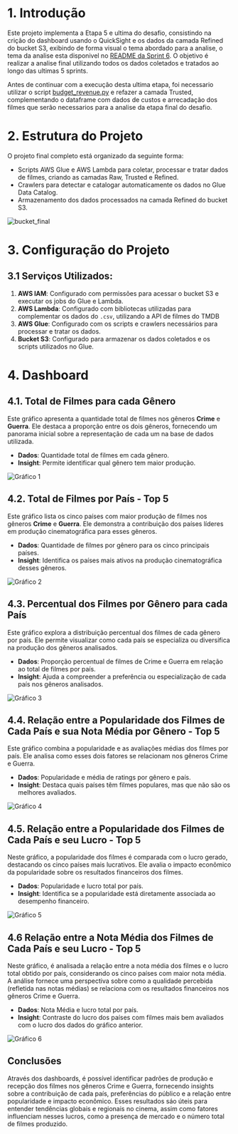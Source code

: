 # 1. Introdução

Este projeto implementa a Etapa 5 e ultima do desafio, consistindo na crição do dashboard usando o QuickSight e os dados da camada Refined do bucket S3, exibindo de forma visual o tema abordado para a analise, o tema da analise esta disponivel no [README da Sprint 6](/Sprint6/README.md). O objetivo é realizar a analise final utilizando todos os dados coletados e tratados ao longo das ultimas 5 sprints.

Antes de continuar com a execução desta ultima etapa, foi necessario utilizar o script [budget_revenue.py](/Sprint10/Desafio/Etapa5/budget_revenue.py) e refazer a camada Trusted, complementando o dataframe com dados de custos e arrecadação dos filmes que serão necessarios para a analise da etapa final do desafio.

# 2. Estrutura do Projeto

O projeto final completo está organizado da seguinte forma:

- Scripts AWS Glue e AWS Lambda para coletar, processar e tratar dados de filmes, criando as camadas Raw, Trusted e Refined.
- Crawlers para detectar e catalogar automaticamente os dados no Glue Data Catalog.
- Armazenamento dos dados processados na camada Refined do bucket S3.

![bucket_final](/Sprint10/Evidencias/bucket_final.png)

# 3. Configuração do Projeto

## 3.1 Serviços Utilizados:

1. **AWS IAM**: Configurado com permissões para acessar o bucket S3 e executar os jobs do Glue e Lambda.
2. **AWS Lambda**: Configurado com bibliotecas utilizadas para complementar os dados do `.csv`, utilizando a API de filmes do TMDB
3. **AWS Glue**: Configurado com os scripts e crawlers necessários para processar e tratar os dados.
4. **Bucket S3**: Configurado para armazenar os dados coletados e os scripts utilizados no Glue.

# 4. Dashboard

## 4.1. Total de Filmes para cada Gênero

Este gráfico apresenta a quantidade total de filmes nos gêneros **Crime** e **Guerra**. Ele destaca a proporção entre os dois gêneros, fornecendo um panorama inicial sobre a representação de cada um na base de dados utilizada.

- **Dados**: Quantidade total de filmes em cada gênero.
- **Insight**: Permite identificar qual gênero tem maior produção.

![Gráfico 1](/Sprint10/Evidencias/grafico1.png)

## 4.2. Total de Filmes por País - Top 5

Este gráfico lista os cinco países com maior produção de filmes nos gêneros **Crime** e **Guerra**. Ele demonstra a contribuição dos países líderes em produção cinematográfica para esses gêneros.

- **Dados**: Quantidade de filmes por gênero para os cinco principais países.
- **Insight**: Identifica os países mais ativos na produção cinematográfica desses gêneros.

![Gráfico 2](/Sprint10/Evidencias/grafico2.png)

## 4.3. Percentual dos Filmes por Gênero para cada País

Este gráfico explora a distribuição percentual dos filmes de cada gênero por país. Ele permite visualizar como cada país se especializa ou diversifica na produção dos gêneros analisados.

- **Dados**: Proporção percentual de filmes de Crime e Guerra em relação ao total de filmes por país.
- **Insight**: Ajuda a compreender a preferência ou especialização de cada país nos gêneros analisados.

![Gráfico 3](/Sprint10/Evidencias/grafico3.png)

## 4.4. Relação entre a Popularidade dos Filmes de Cada País e sua Nota Média por Gênero - Top 5

Este gráfico combina a popularidade e as avaliações médias dos filmes por país. Ele analisa como esses dois fatores se relacionam nos gêneros Crime e Guerra.

- **Dados**: Popularidade e média de ratings por gênero e país.
- **Insight**: Destaca quais países têm filmes populares, mas que não são os melhores avaliados.

![Gráfico 4](/Sprint10/Evidencias/grafico4.png)

## 4.5. Relação entre a Popularidade dos Filmes de Cada País e seu Lucro - Top 5

Neste gráfico, a popularidade dos filmes é comparada com o lucro gerado, destacando os cinco países mais lucrativos. Ele avalia o impacto econômico da popularidade sobre os resultados financeiros dos filmes.

- **Dados**: Popularidade e lucro total por país.
- **Insight**: Identifica se a popularidade está diretamente associada ao desempenho financeiro.

![Gráfico 5](/Sprint10/Evidencias/grafico5.png)

## 4.6 Relação entre a Nota Média dos Filmes de Cada País e seu Lucro - Top 5
Neste gráfico, é analisada a relação entre a nota média dos filmes e o lucro total obtido por país, considerando os cinco países com maior nota média. A análise fornece uma perspectiva sobre como a qualidade percebida (refletida nas notas médias) se relaciona com os resultados financeiros nos gêneros Crime e Guerra.

- **Dados**: Nota Média e lucro total por país.
- **Insight**: Contraste do lucro dos países com filmes mais bem avaliados com o lucro dos dados do gráfico anterior.

![Gráfico 6](/Sprint10/Evidencias/grafico6.png)

## Conclusões

Através dos dashboards, é possível identificar padrões de produção e recepção dos filmes nos gêneros Crime e Guerra, fornecendo insights sobre a contribuição de cada país, preferências do público e a relação entre popularidade e impacto econômico. Esses resultados sáo úteis para entender tendências globais e regionais no cinema, assim como fatores influenciam nesses lucros, como a presença de mercado e o número total de filmes produzido.
